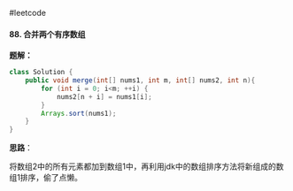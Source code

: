#leetcode

#### 88. 合并两个有序数组

**题解：**

~~~Java
class Solution {
    public void merge(int[] nums1, int m, int[] nums2, int n){
        for (int i = 0; i<m; ++i) {
            nums2[n + i] = nums1[i];
        }
        Arrays.sort(nums1);
    }
}
~~~

**思路**：

将数组2中的所有元素都加到数组1中，再利用jdk中的数组排序方法将新组成的数组1排序，偷了点懒。